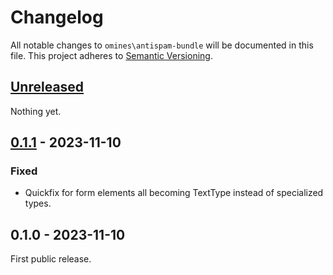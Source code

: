 # Changelog
All notable changes to `omines\antispam-bundle` will be documented in this file.
This project adheres to [Semantic Versioning](http://semver.org/).

## [Unreleased]
Nothing yet.

## [0.1.1] - 2023-11-10
### Fixed
- Quickfix for form elements all becoming TextType instead of specialized types.

## 0.1.0 - 2023-11-10
First public release.

[Unreleased]: https://github.com/omines/datatables-bundle/compare/0.1.1...master
[0.1.1]: https://github.com/omines/datatables-bundle/compare/0.1.0...0.1.1
